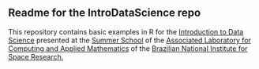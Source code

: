 ## Readme for the IntroDataScience repo

This repository contains basic examples in R for the 
<a href="http://www.lac.inpe.br/~rafael.santos/talks.html">Introduction to Data Science</a> presented at the <a href="http://www.inpe.br/elac2019/">Summer School</a> of the <a href="http://www.lac.inpe.br/">Associated Laboratory for Computing and Applied Mathematics</a> of the <a href="http://www.inpe.br">Brazilian National Institute for Space Research.</p>

